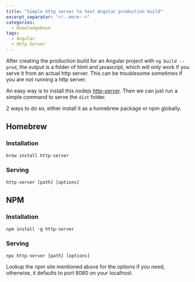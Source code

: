 ```yaml
---
title: "Simple http server to test Angular production build"
excerpt_separator: "<!--more-->"
categories:
  - Knowledgebase
tags:
  - Angular
  - Http Server
---
```


After creating the production build for an Angular project with `ng build --prod`, the output is a folder of html and javascript, which will only work if you serve it from an actual http server. This can be troublesome sometimes if you are not running a http server. 

An easy way is to install this nodejs [http-server](https://www.npmjs.com/package/http-server). Then we can just run a simple command to serve the `dist` folder.

2 ways to do so, either install it as a homebrew package or npm globally.

## Homebrew

### Installation

```
brew install http-server
```

### Serving

```
http-server [path] [options]
```

## NPM

### Installation

```
npm install -g http-server
```

### Serving

```
npx http-server [path] [options]
```

Lookup the npm site mentioned above for the options if you need, otherwise, it defaults to port 8080 on your localhost. 

